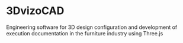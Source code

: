 # 3DvizoCAD
Engineering software for 3D design configuration and development of execution documentation in the furniture industry using Three.js
